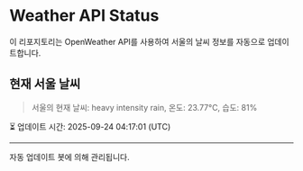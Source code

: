 
# Weather API Status

이 리포지토리는 OpenWeather API를 사용하여 서울의 날씨 정보를 자동으로 업데이트합니다.

## 현재 서울 날씨
> 서울의 현재 날씨: heavy intensity rain, 온도: 23.77°C, 습도: 81%

⏳ 업데이트 시간: 2025-09-24 04:17:01 (UTC)

---
자동 업데이트 봇에 의해 관리됩니다.
